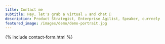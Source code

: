 ```yaml
---
title: Contact me
subtitle: Hey, let's grab a virtual ☕ and chat 💬 
description: Product Strategist, Enterprise Agilist, Speaker, currnely driving 🥝fintech as Product Manager  at Roam Creative 
featured_image: /images/demo/demo-portrait.jpg
---
```


{% include contact-form.html %}